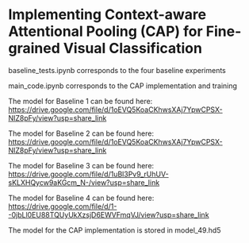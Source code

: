 # Implementing Context-aware Attentional Pooling (CAP) for Fine-grained Visual Classification

baseline_tests.ipynb corresponds to the four baseline experiments

main_code.ipynb corresponds to the CAP implementation and training

The model for Baseline 1 can be found here: https://drive.google.com/file/d/1oEVQ5KoaCKhwsXAj7YpwCPSX-NIZ8pFy/view?usp=share_link

The model for Baseline 2 can be found here: https://drive.google.com/file/d/1oEVQ5KoaCKhwsXAj7YpwCPSX-NIZ8pFy/view?usp=share_link

The model for Baseline 3 can be found here: https://drive.google.com/file/d/1uBl3Pv9_rUhUV-sKLXHQycw9aKGcm_N-/view?usp=share_link

The model for Baseline 4 can be found here: https://drive.google.com/file/d/1--0jbLl0EU88TQUyUkXzsjD6EWVFmqVJ/view?usp=share_link

The model for the CAP implementation is stored in model_49.hd5
